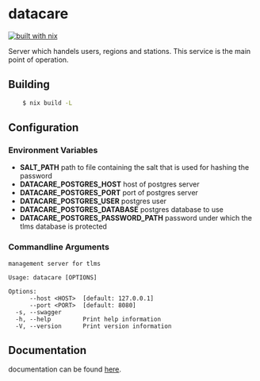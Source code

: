# datacare

[![built with nix](https://builtwithnix.org/badge.svg)](https://builtwithnix.org)

Server which handels users, regions and stations. This service is the main point of operation.

## Building

```bash
    $ nix build -L
```

## Configuration

### Environment Variables

- **SALT_PATH** path to file containing the salt that is used for hashing the password
- **DATACARE_POSTGRES_HOST** host of postgres server
- **DATACARE_POSTGRES_PORT** port of postgres server
- **DATACARE_POSTGRES_USER** postgres user
- **DATACARE_POSTGRES_DATABASE** postgres database to use
- **DATACARE_POSTGRES_PASSWORD_PATH** password under which the tlms database is protected

### Commandline Arguments

```
management server for tlms

Usage: datacare [OPTIONS]

Options:
      --host <HOST>  [default: 127.0.0.1]
      --port <PORT>  [default: 8080]
  -s, --swagger
  -h, --help         Print help information
  -V, --version      Print version information
```

## Documentation 

documentation can be found [here](https://docs.dvb.solutions/chapter_2_2_user_api.html).
